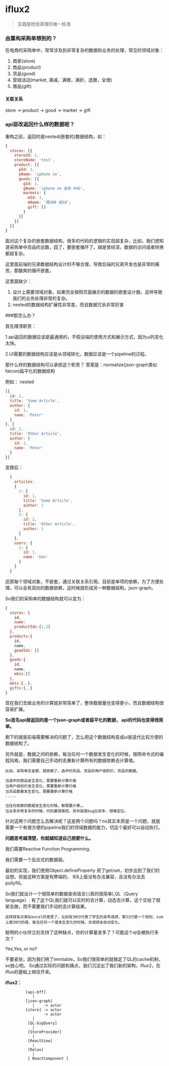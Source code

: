 # iflux2


>实践是检验真理的唯一标准


### 由重构采购单想到的？

在电商的采购单中，常常涉及到非常复杂的数据和业务的处理，常见的领域对象：
1. 商家(store)
2. 商品(product)
3. 货品(good)
4. 营销活动(market, 满减，满赠，满折，选赠，全增)
5. 赠品(gift)


#### 关联关系
store -> product -> good -> market -> gift


### api层改返回什么样的数据呢？
重构之前，返回的是nested(嵌套的)数据结构，如：
```js
{
  stores: [{
    storeId: 1,
    storeName: 'test',
    product: [{
      pId: 1,
      pName: 'iphone se',
      goods: [{
        gId: 1,
        gName: 'iphone se 金色 64G',
        markets: {
          mId: 1,
          mName: '满100 减10'，
          gift: []
        }
      }]
    }]
  }]
}
```

面对这个复杂的嵌套数据结构，很多的代码的逻辑的实现超复杂，比如，我们想知道采购单中货品的总数，囧了，要嵌套循环了。越是曾经深，数据的访问或者转换都超复杂。

这里面前端的兄弟数据结构设计的不够合理，导致后端的兄弟开发也是非常的痛苦，那酸爽的循环嵌套。

这里面缺少：
1. 设计上需要领域对象，如果完全按照页面展示的数据的嵌套设计据，这样导致我们的业务处理非常的复杂。
2. nested的数据结构扩展性非常差，而且数据冗余非常厉害

###那怎么办？

首先理清职责：

1.api返回的数据应该是最通用的，不假设端的使用方式和展示方式，因为ui的变化太快。

2.UI需要的数据结构应该是从领域转化，数据应该是一个pipeline的过程。


那什么样的数据结构可以承担这个职责？
答案是：normalize(json-graph类似falcon)扁平化的数据结构


例如：
nested

```js
[{
  id: 1,
  title: 'Some Article',
  author: {
    id: 1,
    name: 'Peter'
  }
}, {
  id: 2,
  title: 'Other Article',
  author: {
    id: 1,
    name: 'Peter'
  }
}]
```

变换后：
```js
  {
    articles:
    {
      1: {
        id: 1,
        title: 'Some Article',
        author: 1
      },
      2: {
        id: 2,
        title: 'Other Article',
        author: 1
      }
    },
    users: {
      1: {
        id: 1,
        name: 'Dan'
      }
    }
  }
```

还原每个领域对象，不嵌套，通过关联关系引用，目前是单项的依赖，为了方便处理，可以会有双向的数据依赖，这时候就形成另一种数据结构，json-graph。

So我们的采购单的数据结构就可以变为：
```js
{
  stores: {
    id,
    name:
    productIds:[1,2]
  },
  products:{
    id,
    name,
    goodIds: []
  },
  goods:{
    id,
    name,
    mkts:[]
  },
  mkts:{..},
  gifts:{..}
}
```

现在我们去做业务的计算就非常简单了，整体数据量也变得更小，而且数据结构很容易扩展。

__So首先api层返回的是一个json-graph或者扁平化的数据，
api的代码也变得很简单。__

剩下的就是前端需要解决的问题了，怎么把这个数据结构变成ui层迭代比较方便的数据结构了。

另外就是，数据之间的依赖，每当任何一个数据发生变化的时候，按照命令式的编程风格，我们需要自己手动的去重新计算所有的数据依赖去计算值。

```text
比如，采购单总金额，就依赖了，选中的货品，货品的用户级别价，货品的数据。

当选中的商品发生变化，需要重新计算价格
当用户级别价发生变化，需要重新计算价格
当货品数量发生变化，需要重新计算价格
.....

当任何依赖的数据发生变化时候，都需要计算。。
当业务非常复杂的时候，代码量很难控，另外就是bug比较多，很难定位。
```

针对这两个问题怎么去解决呢？这是两个问题吗？no其实本质是一个问题，就是需要一个有很方便的pipeline我们的领域数据的能力，切这个最好可以自动执行。

__问题思考越清楚，你就越知道自己想要什么。__

我们需要Reactive Function Programming.

我们需要一个反应式的数据层。

最初的实现，我们使用Object.defineProperty 用了get/set，初步达到了我们的设想。但是这种方案是有弊端的，
IE8上面没有办法兼容，且没有办法去pollyfill。

So我们就设计一个很简单的数据查询语言(:)真的很简单),QL（Query language）.
有了这个QL我们就可以实时的去计算，动态去计算，这个交给了框架去做，而不需要我们手动的去计算结果。

```text
这样就有点类似excel的意思了，比如有30行代表了学生的高考成绩，第31行是一个规则，sum上面30行的值，每当任何一个值发生变化的时候，总成绩会自动变化。
```
聪明的小伙伴立刻支持了这种缺点，你的计算量变多了？可能这个ql会被执行多次？

Yes,Yes, or no?

不要紧张，因为我们用了immtable，So我们很简单的就搞定了QL的cache机制，so放心吧。
So通过实际的问题和痛点，我们沉淀出了我们新的架构，iflux2，在iflux的基础上继往开来。


__iflux2：__

```text
         [api-bff]
            |
         [json-graph]   
            |    -> actor
         [store] -> actor
                 -> actor
            |
          [QL-bigQuery]
            |
          [StoreProvider]
            |
          [ReactView]  
            |
          [Relax]
            |
          [ ReactComponent ]
```
